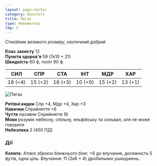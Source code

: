 ```yaml
---
layout: page-nontoc
category: monsters
title: Пегас
type: Небожитель
tag: 2
---
```


_Стихійник великого розміру, хаотичний добрий_

**Клас захисту** 12    
**Пункти здоров'я** 59 (7к10 + 21)    
**Швидкість** 60 ф, політ 90 ф.

| СИЛ     | СПР     | СТА     | ІНТ     | МДР     | ХАР     |
| ------- | ------- | ------- | ------- | ------- | ------- |
| 18 (+4) | 15 (+2) | 16 (+3) | 10 (+0) | 15 (+2) | 13 (+1) |

![Пегас](https://www.dndbeyond.com/avatars/thumbnails/30834/674/1000/1000/638063894663528037.png)

**Рятівні кидки** Спр +4, Мдр +4, Хар +3    
**Навички** Сприйняття +6    
**Чуття** пасивне Сприйняття 16    
**Мови** розуміє небесну, спільну, ельфійську та сильван, але не може говорити    
**Небезпека** 2 (450 ПД)

### Дії
**Копита.** _Атака зброєю ближнього бою:_ +6 до влучання, досяжність 5 футів, одна ціль. _Влучання:_ 11 (2к6 + 4) дробильних ушкоджень.
